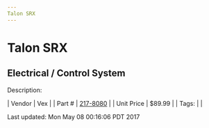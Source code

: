 ```yaml
---
Talon SRX
---
```

# Talon SRX
## Electrical / Control System
Description: 	 

| Vendor | Vex | 
| Part # | [217-8080](http://www.vexrobotics.com/217-8080.html) | 
| Unit Price | $89.99 | 
| Tags: |  | 

Last updated: Mon May 08 00:16:06 PDT 2017